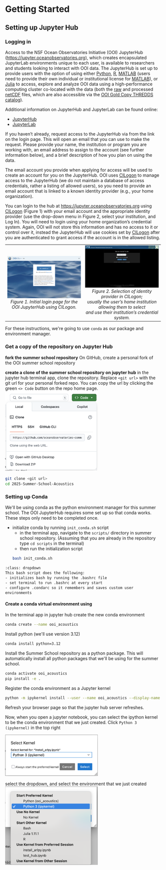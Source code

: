 # Getting Started
## Setting up Jupyter Hub

### Logging in
Access to the NSF Ocean Observatories Initiative (OOI) JupyterHub (https://jupyter.oceanobservatories.org), which creates encapsulated JupyterLab environments unique to each user, is available to researchers and students looking to interact with OOI data. The JupyterHub is set up to provide users with the option of using either [Python](https://www.python.org/), [R](https://www.r-project.org/), [MATLAB](https://www.mathworks.com/products/matlab.html) (users need to provide their own individual or institutional license for [MATLAB](https://www.mathworks.com/products/matlab.html)), or [Julia](https://julialang.org/) to access, explore and analyze OOI data using a high-performance computing cluster co-located with the data (both the [raw](https://rawdata.oceanobservatories.org/files/) and processed [netCDF](https://www.unidata.ucar.edu/software/netcdf/) files, which are also accessible via the [OOI Gold Copy THREDDS catalog](https://thredds.dataexplorer.oceanobservatories.org/thredds/catalog/ooigoldcopy/public/catalog.html)).

Additional information on JupyterHub and JupyterLab can be found online:
- [JupyterHub](https://jupyterhub.readthedocs.io/en/latest/)
- [JupyterLab](https://jupyterlab.readthedocs.io/en/latest/)

If you haven’t already, request access to the JupyterHub via from the link on the login page. This will open an email that you can use to make the request. Please provide your name, the institution or program you are working with, an email address to assign to the account (see further information below), and a brief description of how you plan on using the data. 

The email account you provide when applying for access will be used to create an account for you on the JupyterHub. OOI uses [CILogon](https://cilogon.org/) to manage access to the JupyterHub (we do not maintain a database of access credentials, rather a listing of allowed users), so you need to provide an email account that is linked to a known identity provider (e.g., your home organization).

You can login to the hub at https://jupyter.oceanobservatories.org using [CILogon](https://cilogon.org/) (Figure 1) with your email account and the appropriate identity provider (use the drop-down menu in Figure 2, select your institution, and Log In). You will need to login using your home organization’s credential system. Again, OOI will not store this information and has no access to it or control over it, instead the JupyterHub will use cookies set by [CILogon](https://cilogon.org/) after you are authenticated to grant access if the account is in the allowed listing.

<table style="width:100%">
  <colgroup>
    <col style="width:50%">
    <col style="width:50%">
  </colgroup>
  <tr>
    <td align="center">
      <img src="/imgs/jhub_ooi_login.png" alt="OOI JupyterHub login page" width="500"/><br/>
      <em>Figure 1. Initial login page for the OOI JupyterHub using CILogon.</em>
    </td>
    <td align="center">
      <img src="/imgs/jhub_cilogon.png" alt="OOI JupyterHub CILogon page" width="500"/><br/>
      <em>Figure 2. Selection of identity provider in CILogon;<br/>usually the user’s home institution allowing them to select<br/>and use their institution’s credential system.</em>
    </td>
  </tr>
</table>


For these instructions, we're going to use `conda` as our package and environment manager. 

### Get a copy of the repository on Jupyter Hub
**fork the summer school repository** On GitHub, create a personal fork of the OOI summer school repository

**create a clone of the summer school repository on jupyter hub**
in the jupyter hub terminal app, clone the repository. Replace `<git url>` with the git url for your personal forked repo. You can copy the url by clicking the green `<> Code` button on the repo home page.
<img src="/imgs/GitHub_clone.png" alt="GitHub Clone Button" width="300"/>


```bash
git clone <git url>
cd 2025-Summer-School-Acoustics
```


### Setting up Conda
We'll be using conda as the python environment manager for this summer school. The OOI JupyterHub requires some set up so that conda works. These steps only need to be completed once.

- initialize conda by running `init_conda.sh` script
    - in the terminal app, navigate to the `scripts/` directory in summer school repository. (Assuming that you are already in the repository type `cd scripts` in the terminal)
    - then run the initialization script
    ```bash
    bash init_conda.sh
    ```

```{admonition} More about the script
:class: dropdown
This bash script does the following:
- initializes bash by running the .bashrc file
- set terminal to run .bashrc at every start
- configure .condarc so it remembers and saves custom user environments
```

#### Create a conda virtual environment using 

In the terminal app in jupyter hub create the new conda environment
```bash
conda create --name ooi_acoustics
```

Install python (we'll use version 3.12)

```bash
conda install python=3.12
```

Install the Summer School repository as a python package. This will automatically install all python packages that we'll be using for the summer school.

```bash
conda activate ooi_acoustics
pip install -e .
```

Register the conda environment as a Jupyter kernel
```bash
python -m ipykernel install --user --name ooi_acoustics --display-name "Python (ooi_acoustics)"
```

Refresh your browser page so that the jupyter hub server refreshes.

Now, when you open a jupyter notebook, you can select the ipython kernel to be the conda environment that we just created. Click `Python 3 (ipykernel)` in the top right

<img src="/imgs/ipy_kernel1.png" alt="GitHub Clone Button" width="300"/>

select the dropdown, and select the environment that we just created
<img src="/imgs/ipy_kernel2.png" alt="GitHub Clone Button" width="300"/>
